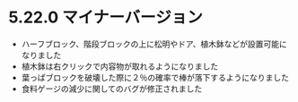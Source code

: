 # 5.22.0 マイナーバージョン

* ハーフブロック、階段ブロックの上に松明やドア、植木鉢などが設置可能になりました
* 植木鉢は右クリックで内容物が取れるようになりました
* 葉っぱブロックを破壊した際に２％の確率で棒が落下するようになりました
* 食料ゲージの減少に関してのバグが修正されました